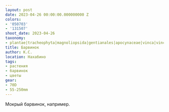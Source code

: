 ```yaml
---
layout: post
date: 2023-04-26 00:00:00.000000000 Z
colors:
- '050703'
- '131507'
shoot_date: 2023-04-26
taxonomy:
- plantae|tracheophyta|magnoliopsida|gentianales|apocynaceae|vinca|vinca minor
title: Барвинок
author: К.С.
location: Нахабино
tags:
- растения
- барвинок
- цветы
gear:
- 70D
- 55-250mm
---
```

Мокрый барвинок, например.

